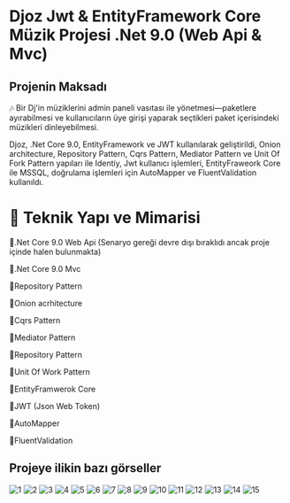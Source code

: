 # Djoz Jwt & EntityFramework Core Müzik Projesi .Net 9.0 (Web Api & Mvc)

## Projenin Maksadı

🎶 Bir Dj'in müziklerini admin paneli vasıtası ile yönetmesi—paketlere ayırabilmesi ve kullanıcıların üye girişi yaparak seçtikleri paket içerisindeki müzikleri dinleyebilmesi.

Djoz, .Net Core 9.0, EntityFramework ve JWT kullanılarak geliştirildi, Onion architecture, Repository Pattern, Cqrs Pattern, Mediator Pattern ve Unit Of Fork Pattern yapıları ile Identiy, Jwt kullanıcı işlemleri, EntityFraweork Core ile MSSQL, doğrulama işlemleri için AutoMapper ve FluentValidation kullanıldı. 

# 🔧 Teknik Yapı ve Mimarisi 
💎.Net Core 9.0 Web Api (Senaryo gereği devre dışı bıraklıdı ancak proje içinde halen bulunmakta)

💎.Net Core 9.0 Mvc

💎Repository Pattern

💎Onion acrhitecture

💎Cqrs Pattern

💎Mediator Pattern

💎Repository Pattern

💎Unit Of Work Pattern

💎EntityFramwerok Core

💎JWT (Json Web Token)

💎AutoMapper

💎FluentValidation

## Projeye ilikin bazı görseller
![1](https://github.com/hasan-bozkus/Djoz/blob/master/Presentation/Djoz.WebUI/wwwroot/images/Ekran%20g%C3%B6r%C3%BCnt%C3%BCs%C3%BC%202025-06-22%20150331.png)
![2](https://github.com/hasan-bozkus/Djoz/blob/master/Presentation/Djoz.WebUI/wwwroot/images/Ekran%20g%C3%B6r%C3%BCnt%C3%BCs%C3%BC%202025-06-22%20150343.png?)
![3](https://github.com/hasan-bozkus/Djoz/blob/master/Presentation/Djoz.WebUI/wwwroot/images/Ekran%20g%C3%B6r%C3%BCnt%C3%BCs%C3%BC%202025-06-22%20150402.png?)
![4](https://github.com/hasan-bozkus/Djoz/blob/master/Presentation/Djoz.WebUI/wwwroot/images/Ekran%20g%C3%B6r%C3%BCnt%C3%BCs%C3%BC%202025-06-22%20150420.png)
![5](https://github.com/hasan-bozkus/Djoz/blob/master/Presentation/Djoz.WebUI/wwwroot/images/Ekran%20g%C3%B6r%C3%BCnt%C3%BCs%C3%BC%202025-06-22%20150445.png)
![6](https://github.com/hasan-bozkus/Djoz/blob/master/Presentation/Djoz.WebUI/wwwroot/images/Ekran%20g%C3%B6r%C3%BCnt%C3%BCs%C3%BC%202025-06-22%20204656.png)
![7](https://github.com/hasan-bozkus/Djoz/blob/master/Presentation/Djoz.WebUI/wwwroot/images/Ekran%20g%C3%B6r%C3%BCnt%C3%BCs%C3%BC%202025-06-22%20204623.png)
![8](https://github.com/hasan-bozkus/Djoz/blob/master/Presentation/Djoz.WebUI/wwwroot/images/Ekran%20g%C3%B6r%C3%BCnt%C3%BCs%C3%BC%202025-06-22%20150312.png)
![9](https://github.com/hasan-bozkus/Djoz/blob/master/Presentation/Djoz.WebUI/wwwroot/images/Ekran%20g%C3%B6r%C3%BCnt%C3%BCs%C3%BC%202025-06-22%20145003.png)
![10](https://github.com/hasan-bozkus/Djoz/blob/master/Presentation/Djoz.WebUI/wwwroot/images/Ekran%20g%C3%B6r%C3%BCnt%C3%BCs%C3%BC%202025-06-22%20145025.png)
![11](https://github.com/hasan-bozkus/Djoz/blob/master/Presentation/Djoz.WebUI/wwwroot/images/Ekran%20g%C3%B6r%C3%BCnt%C3%BCs%C3%BC%202025-06-22%20145131.png)
![12](https://github.com/hasan-bozkus/Djoz/blob/master/Presentation/Djoz.WebUI/wwwroot/images/Ekran%20g%C3%B6r%C3%BCnt%C3%BCs%C3%BC%202025-06-22%20145144.png)
![13](https://github.com/hasan-bozkus/Djoz/blob/master/Presentation/Djoz.WebUI/wwwroot/images/Ekran%20g%C3%B6r%C3%BCnt%C3%BCs%C3%BC%202025-06-22%20150147%20-%20Kopya.png)
![14](https://github.com/hasan-bozkus/Djoz/blob/master/Presentation/Djoz.WebUI/wwwroot/images/Ekran%20g%C3%B6r%C3%BCnt%C3%BCs%C3%BC%202025-06-22%20205302.png)
![15](https://github.com/hasan-bozkus/Djoz/blob/master/Presentation/Djoz.WebUI/wwwroot/images/Ekran%20g%C3%B6r%C3%BCnt%C3%BCs%C3%BC%202025-06-22%20150214.png)
